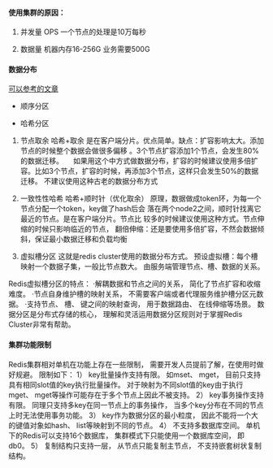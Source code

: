 #### 使用集群的原因：
1. 并发量  OPS
一个节点的处理是10万每秒


2. 数据量
机器内存16-256G
业务需要500G



#### 数据分布
[可以参考的文章](https://blog.csdn.net/jy02268879/article/details/81488076)

- 顺序分区

- 哈希分区
1. 节点取余
哈希+取余
   是在客户端分片。优点简单。缺点：扩容影响太大。添加节点的时候整个数据会做很多偏移
。3个节点扩容添加1个节点，会发生80%的数据迁移。
    如果用这个中方式做数据分布，扩容的时候建议使用多倍扩容。比如3个节点，扩容的时候，再添加3个节点，这样只会发生50%的数据迁移。
   不建议使用这种古老的数据分布方式


2. 一致性性哈希
哈希+顺时针（优化取余）
原理，数据做成token环，为每一个节点分配一个token，key做了hash后会
落在两个node2之间，顺时针找离它最近的节点。是在客户端分片。节点比
较多的时候建议使用这种方式。节点伸缩的时候只影响临近的节点，
翻倍伸缩：还是要使用多倍扩容，不然会数据倾斜，保证最小数据迁移和负载均衡

3. 虚拟槽分区
这就是redis cluster使用的数据分布方式。
预设虚拟槽：每个槽映射一个数据子集，一般比节点数大。
由服务端管理节点、槽、数据的关系。

Redis虚拟槽分区的特点：
·解耦数据和节点之间的关系， 简化了节点扩容和收缩难度。
·节点自身维护槽的映射关系， 不需要客户端或者代理服务维护槽分区元数据。
·支持节点、 槽、 键之间的映射查询， 用于数据路由、 在线伸缩等场景。
数据分区是分布式存储的核心， 理解和灵活运用数据分区规则对于掌握Redis Cluster非常有帮助。

#### 集群功能限制
Redis集群相对单机在功能上存在一些限制， 需要开发人员提前了解，在使用时做好规避。 限制如下：
1） key批量操作支持有限。 如mset、 mget， 目前只支持具有相同slot值的key执行批量操作。 对于映射为不同slot值的key由于执行mget、 mget等操作可能存在于多个节点上因此不被支持。
2） key事务操作支持有限。 同理只支持多key在同一节点上的事务操作， 当多个key分布在不同的节点上时无法使用事务功能。
3） key作为数据分区的最小粒度， 因此不能将一个大的键值对象如hash、 list等映射到不同的节点。
4） 不支持多数据库空间。 单机下的Redis可以支持16个数据库， 集群模式下只能使用一个数据库空间， 即db0。
5） 复制结构只支持一层， 从节点只能复制主节点， 不支持嵌套树状复制结构。
